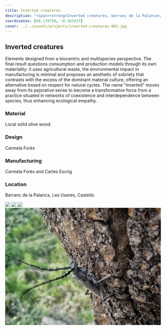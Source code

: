 ```yaml
---
title: Inverted creatures
description: "<span><strong>Inverted creatures, barranc de la Palanca</strong> &mdash; <em>elements designed from a biocentric and multispecies perspective. Made from agricultural waste.</em></span>"
coordinates: [40.178750, -0.163437]
cover: ../../assets/projects/inverted-creatures-001.jpg
---
```


## Inverted creatures

Elements designed from a biocentric and multispecies perspective. The final
result questions consumption and production models through its own materiality:
it uses agricultural waste, the environmental impact in manufacturing is minimal
and proposes an aesthetic of sobriety that contrasts with the excess of the
dominant material culture, offering an alternative based on respect for natural
cycles. The name "inverted" moves away from its pejorative sense to become a
transformative force from a practice situated in networks of coexistence and
interdependence between species, thus enhancing ecological empathy.

### Material

Local solid olive wood.

### Design

Carmela Forés

### Manufacturing

Carmela Forés and Carles Escrig

### Location

Barranc de la Palanca, Les Useres, Castelló.

<carousel-gallery>

![](../../assets/projects/inverted-creatures-003.jpg)
![](../../assets/projects/inverted-creatures-002.jpg)
![](../../assets/projects/inverted-creatures-001.jpg)
![](../../assets/projects/inverted-creatures-004.jpg)

</carousel-gallery>
